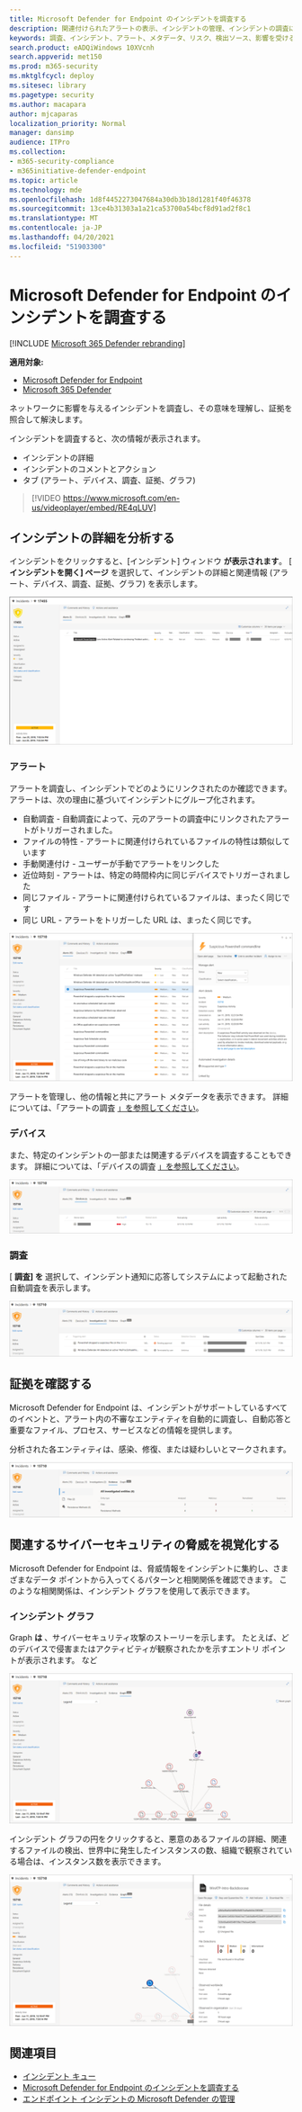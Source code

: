 ```yaml
---
title: Microsoft Defender for Endpoint のインシデントを調査する
description: 関連付けられたアラートの表示、インシデントの管理、インシデントの調査に役立つアラート メタデータの表示
keywords: 調査、インシデント、アラート、メタデータ、リスク、検出ソース、影響を受けるデバイス、パターン、相関関係
search.product: eADQiWindows 10XVcnh
search.appverid: met150
ms.prod: m365-security
ms.mktglfcycl: deploy
ms.sitesec: library
ms.pagetype: security
ms.author: macapara
author: mjcaparas
localization_priority: Normal
manager: dansimp
audience: ITPro
ms.collection:
- m365-security-compliance
- m365initiative-defender-endpoint
ms.topic: article
ms.technology: mde
ms.openlocfilehash: 1d8f4452273047684a30db3b18d1281f40f46378
ms.sourcegitcommit: 13ce4b31303a1a21ca53700a54bcf8d91ad2f8c1
ms.translationtype: MT
ms.contentlocale: ja-JP
ms.lasthandoff: 04/20/2021
ms.locfileid: "51903300"
---
```

# <a name="investigate-incidents-in-microsoft-defender-for-endpoint"></a>Microsoft Defender for Endpoint のインシデントを調査する

[!INCLUDE [Microsoft 365 Defender rebranding](../../includes/microsoft-defender.md)]

**適用対象:**
- [Microsoft Defender for Endpoint](https://go.microsoft.com/fwlink/p/?linkid=2154037)
- [Microsoft 365 Defender](https://go.microsoft.com/fwlink/?linkid=2118804)


ネットワークに影響を与えるインシデントを調査し、その意味を理解し、証拠を照合して解決します。 

インシデントを調査すると、次の情報が表示されます。
- インシデントの詳細
- インシデントのコメントとアクション
- タブ (アラート、デバイス、調査、証拠、グラフ)

> [!VIDEO https://www.microsoft.com/en-us/videoplayer/embed/RE4qLUV]


## <a name="analyze-incident-details"></a>インシデントの詳細を分析する 
インシデントをクリックすると、[インシデント] ウィンドウ **が表示されます**。 [ **インシデントを開く] ページ** を選択して、インシデントの詳細と関連情報 (アラート、デバイス、調査、証拠、グラフ) を表示します。 

![インシデントの詳細の画像1](images/atp-incident-details.png)

### <a name="alerts"></a>アラート
アラートを調査し、インシデントでどのようにリンクされたのか確認できます。 アラートは、次の理由に基づいてインシデントにグループ化されます。
- 自動調査 - 自動調査によって、元のアラートの調査中にリンクされたアラートがトリガーされました。 
- ファイルの特性 - アラートに関連付けられているファイルの特性は類似しています
- 手動関連付け - ユーザーが手動でアラートをリンクした
- 近位時刻 - アラートは、特定の時間枠内に同じデバイスでトリガーされました
- 同じファイル - アラートに関連付けられているファイルは、まったく同じです
- 同じ URL - アラートをトリガーした URL は、まったく同じです。

![[アラート] タブのイメージで、インシデントの詳細ページに、そのインシデントでアラートがリンクされた理由を示します。](images/atp-incidents-alerts-reason.png)

アラートを管理し、他の情報と共にアラート メタデータを表示できます。 詳細については、「アラートの調査 [」を参照してください](investigate-alerts.md)。 

### <a name="devices"></a>デバイス
また、特定のインシデントの一部または関連するデバイスを調査することもできます。 詳細については、「デバイスの調査 [」を参照してください](investigate-machines.md)。

![インシデントの詳細ページの [デバイス] タブのイメージ](images/atp-incident-device-tab.png)

### <a name="investigations"></a>調査
[ **調査] を** 選択して、インシデント通知に応答してシステムによって起動された自動調査を表示します。

![インシデントの詳細ページの [調査] タブのイメージ](images/atp-incident-investigations-tab.png)

## <a name="going-through-the-evidence"></a>証拠を確認する
Microsoft Defender for Endpoint は、インシデントがサポートしているすべてのイベントと、アラート内の不審なエンティティを自動的に調査し、自動応答と重要なファイル、プロセス、サービスなどの情報を提供します。 

分析された各エンティティは、感染、修復、または疑わしいとマークされます。 

![インシデントの詳細ページの [証拠] タブの画像](images/atp-incident-evidence-tab.png)

## <a name="visualizing-associated-cybersecurity-threats"></a>関連するサイバーセキュリティの脅威を視覚化する 
Microsoft Defender for Endpoint は、脅威情報をインシデントに集約し、さまざまなデータ ポイントから入ってくるパターンと相関関係を確認できます。 このような相関関係は、インシデント グラフを使用して表示できます。

### <a name="incident-graph"></a>インシデント グラフ
Graph **は** 、サイバーセキュリティ攻撃のストーリーを示します。 たとえば、どのデバイスで侵害またはアクティビティが観察されたかを示すエントリ ポイントが表示されます。 など

![インシデント グラフのイメージ](images/atp-incident-graph-tab.png)

インシデント グラフの円をクリックすると、悪意のあるファイルの詳細、関連するファイルの検出、世界中に発生したインスタンスの数、組織で観察されている場合は、インスタンス数を表示できます。

![インシデントの詳細の画像](images/atp-incident-graph-details.png)

## <a name="related-topics"></a>関連項目
- [インシデント キュー](https://docs.microsoft.com/microsoft-365/security/defender-endpoint/view-incidents-queue)
- [Microsoft Defender for Endpoint のインシデントを調査する](https://docs.microsoft.com/microsoft-365/security/defender-endpoint/investigate-incidents)
- [エンドポイント インシデントの Microsoft Defender の管理](https://docs.microsoft.com/microsoft-365/security/defender-endpoint/manage-incidents)
